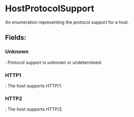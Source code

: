 # HostProtocolSupport

An enumeration representing the protocol support for a host. 

## **Fields**:
### **Unknown**
: Protocol support is unknown or undetermined. 
### **HTTP1**
: The host supports HTTP/1. 
### **HTTP2**
: The host supports HTTP/2. 